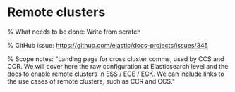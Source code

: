 # Remote clusters

% What needs to be done: Write from scratch

% GitHub issue: https://github.com/elastic/docs-projects/issues/345

% Scope notes: "Landing page for cross cluster comms, used by CCS and CCR.
We will cover here the raw configuration at Elasticsearch level and the docs to enable remote clusters in ESS / ECE / ECK.
We can include links to the use cases of remote clusters, such as CCR and CCS."
